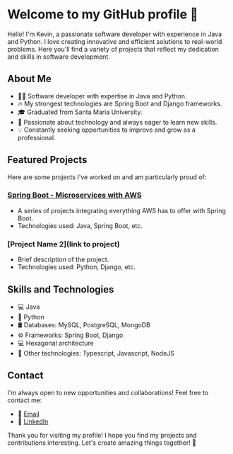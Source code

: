 # Welcome to my GitHub profile 👋

Hello! I'm Kevin, a passionate software developer with experience in Java and Python. I love creating innovative and efficient solutions to real-world problems. Here you'll find a variety of projects that reflect my dedication and skills in software development.

## About Me

- 👨‍💻 Software developer with expertise in Java and Python.
- 🔥 My strongest technologies are Spring Boot and Django frameworks.
- 🎓 Graduated from Santa Maria University.
- 🚀 Passionate about technology and always eager to learn new skills.
- 💡 Constantly seeking opportunities to improve and grow as a professional.

## Featured Projects

Here are some projects I've worked on and am particularly proud of:

### [Spring Boot - Microservices with AWS](https://github.com/kealeps/spring-boot-aws-forever-free)
- A series of projects integrating everything AWS has to offer with Spring Boot.
- Technologies used: Java, Spring Boot, etc.

### [Project Name 2](link to project)
- Brief description of the project.
- Technologies used: Python, Django, etc.

## Skills and Technologies

- 💻 Java
- 🐍 Python
- 🛢️ Databases: MySQL, PostgreSQL, MongoDB
- ⚙️ Frameworks: Spring Boot, Django
- 💻 Hexagonal architecture
- 🚀 Other technologies: Typescript, Javascript, NodeJS

## Contact

I'm always open to new opportunities and collaborations! Feel free to contact me:

- 📧 [Email](mailto:mr.kv17.kp@gmail.com)
- 💼 [LinkedIn](https://www.linkedin.com/in/kevin-perez-devs/)

Thank you for visiting my profile! I hope you find my projects and contributions interesting. Let's create amazing things together! 🚀
